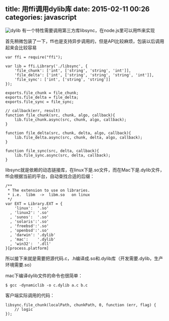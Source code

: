 title: 用ffi调用dylib库
date: 2015-02-11 00:26
categories: javascript 
---
![dylib](http://pic.kyfxbl.com/dylib.jpeg)
有一个特性需要调用第三方库libsync，在node.js里可以用ffi来实现
<!--more-->

首先稍微包装了一下，ffi也是支持异步调用的，但是API比较麻烦，包装以后调用起来会比较容易

```
var ffi = require("ffi");

var lib = ffi.Library('./libsync', {
    'file_chunk': ['int', ['string', 'string', 'int']],
    'file_delta': ['int', ['string', 'string', 'string', 'int']],
    'file_sync': ['int', ['string', 'string']]
});

exports.file_chunk = file_chunk;
exports.file_delta = file_delta;
exports.file_sync = file_sync;

// callback(err, result)
function file_chunk(src, chunk, algo, callback){
    lib.file_chunk.async(src, chunk, algo, callback);
}

function file_delta(src, chunk, delta, algo, callback){
    lib.file_delta.async(src, chunk, delta, algo, callback);
}

function file_sync(src, delta, callback){
    lib.file_sync.async(src, delta, callback);
}
```

libsync就是依赖的动态链接库，在linux下是.so文件，而在Mac下是.dylib文件，ffi会根据当前的平台，自动查找合适的后缀：

```
/**
 * The extension to use on libraries.
 * i.e.  libm  ->  libm.so   on linux
 */
var EXT = Library.EXT = {
    'linux':  '.so'
  , 'linux2': '.so'
  , 'sunos':  '.so'
  , 'solaris':'.so'
  , 'freebsd':'.so'
  , 'openbsd':'.so'
  , 'darwin': '.dylib'
  , 'mac':    '.dylib'
  , 'win32':  '.dll'
}[process.platform]
```

所以接下来就是需要把源代码.c，.h编译成.so和.dylib库（开发需要.dylib，生产环境需要.so）

mac下编译dylib文件的命令也很简单：

```
$ gcc -dynamiclib -o c.dylib a.c b.c
```

客户端实际调用的代码：
```
libsync.file_chunk(localPath, chunkPath, 0, function (err, flag) {
    // logic
});
```
